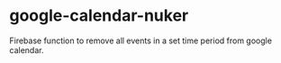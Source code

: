 # google-calendar-nuker
Firebase function to remove all events in a set time period from google calendar. 
